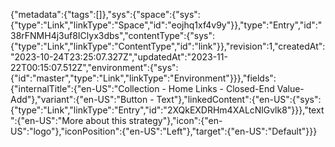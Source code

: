 {"metadata":{"tags":[]},"sys":{"space":{"sys":{"type":"Link","linkType":"Space","id":"eojhq1xf4v9y"}},"type":"Entry","id":"38rFNMH4j3uf8IClyx3dbs","contentType":{"sys":{"type":"Link","linkType":"ContentType","id":"link"}},"revision":1,"createdAt":"2023-10-24T23:25:07.327Z","updatedAt":"2023-11-22T00:15:07.512Z","environment":{"sys":{"id":"master","type":"Link","linkType":"Environment"}}},"fields":{"internalTitle":{"en-US":"Collection - Home Links - Closed-End Value-Add"},"variant":{"en-US":"Button - Text"},"linkedContent":{"en-US":{"sys":{"type":"Link","linkType":"Entry","id":"2XQkEXDRHm4XALcNlGvlk8"}}},"text":{"en-US":"More about this strategy"},"icon":{"en-US":"logo"},"iconPosition":{"en-US":"Left"},"target":{"en-US":"Default"}}}